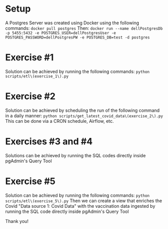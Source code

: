 # Setup
A Postgres Server was created using Docker using the following commands:
    ```docker pull postgres```
Then:
    ```docker run --name dellPostgresDb -p 5455:5432 -e POSTGRES_USER=dellPostgresUser -e POSTGRES_PASSWORD=dellPostgresPW -e POSTGRES_DB=test -d postgres```

# Exercise #1
Solution can be achieved by running the following commands:
    ```python scripts/etl\(exercise_1\).py```

# Exercise #2
Solution can be achieved by scheduling the run of the following command in a daily manner:
    ```python scripts/get_latest_covid_data\(exercise_2\).py```
This can be done via a CRON schedule, Airflow, etc.

# Exercises #3 and #4
Solutions can be achieved by running the SQL codes directly inside pgAdmin's Query Tool

# Exercise #5
Solution can be achieved by running the following commands:
    ```python scripts/etl\(exercise_5\).py```
Then we can create a view that enriches the Covid "Data source 1: Covid Data" with the vaccination data ingested by running the SQL code directly inside pgAdmin's Query Tool

Thank you!